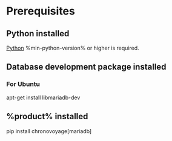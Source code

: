# Prerequisites

## Python installed

[Python](https://www.python.org/) %min-python-version% or higher is required.

## Database development package installed

### For Ubuntu

<tabs>
<tab title="MariaDB">
<code-block lang="shell">
    apt-get install libmariadb-dev
</code-block>
</tab>
</tabs>

## %product% installed

<tabs>
<tab title="Python">
<code-block lang="shell">
pip install chronovoyage[mariadb]
</code-block>
</tab>
</tabs>
